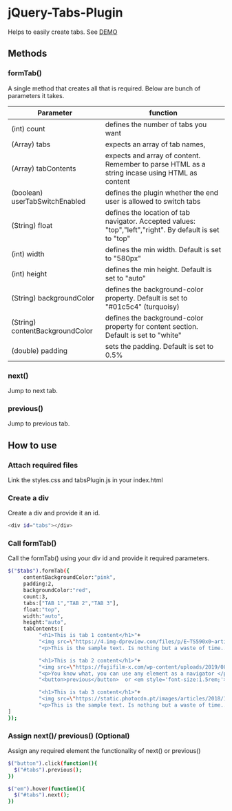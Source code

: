 # jQuery-Tabs-Plugin
Helps to easily create tabs. See [DEMO](https://assbomber.github.io/jQuery-Tabs-Plugin)

## Methods

### formTab()
A single method that creates all that is required. Below are bunch of parameters it takes.

| Parameter | function |
| ------ | ------ |
| (int) count  | defines the number of tabs you want |
| (Array<String>) tabs  | expects an array of tab names, |
| (Array<String>) tabContents  | expects and array of content. Remember to parse HTML as a string incase using HTML as content |
| (boolean) userTabSwitchEnabled  | defines the plugin whether the end user is allowed to switch tabs |
| (String) float  | defines the location of tab navigator. Accepted values: "top","left","right". By default is set to "top" |
| (int) width  | defines the min width. Default is set to "580px" |
| (int) height  | defines the min height. Default is set to "auto" |
| (String) backgroundColor  | defines the background-color property. Default is set to "#01c5c4" (turquoisy)|
| (String) contentBackgroundColor  | defines the background-color property for content section. Default is set to "white" |
| (double) padding | sets the padding. Default is set to 0.5% |

### next()
Jump to next tab.

### previous()
Jump to previous tab.

## How to use

### Attach required files
Link the styles.css and tabsPlugin.js in your index.html
### Create a div
Create a div and provide it an id.
```sh
<div id="tabs"></div>
```

### Call formTab()
Call the formTab() using your div id and provide it required parameters.
```sh
$("$tabs").formTab({
     contentBackgroundColor:"pink",
     padding:2,
     backgroundColor:"red",
     count:3,
     tabs:["TAB 1","TAB 2","TAB 3"],
     float:"top",
     width:"auto",
     height:"auto",
     tabContents:[
          "<h1>This is tab 1 content</h1>"+
          "<img src=\"https://4.img-dpreview.com/files/p/E~TS590x0~articles/3925134721/0266554465.jpeg\" width=100%>"+
          "<p>This is the sample text. Is nothing but a waste of time....hehe..just to showcase the plugin</p>",

          "<h1>This is tab 2 content</h1>"+
          "<img src=\"https://fujifilm-x.com/wp-content/uploads/2019/08/x-t30_sample-images02.jpg\" width=100%>"+
          "<p>You know what, you can use any element as a navigator </p>"+
          "<button>previous</button>  or <em style='font-size:1.5rem;'>Hover over me to next</em>",

          "<h1>This is tab 3 content</h1>"+
          "<img src=\"https://static.photocdn.pt/images/articles/2018/12/31/fujifilm_x-t3_review.jpg\" width=100%>"+
          "<p>This is the sample text. Is nothing but a waste of time....hehe..just to showcase the plugin</p>",
]
});
```

### Assign next()/ previous() (Optional)
Assign any required element the functionality of next() or previous()

```sh
$("button").click(function(){
  $("#tabs").previous();
})

$("em").hover(function(){
  $("#tabs").next();
})
```
